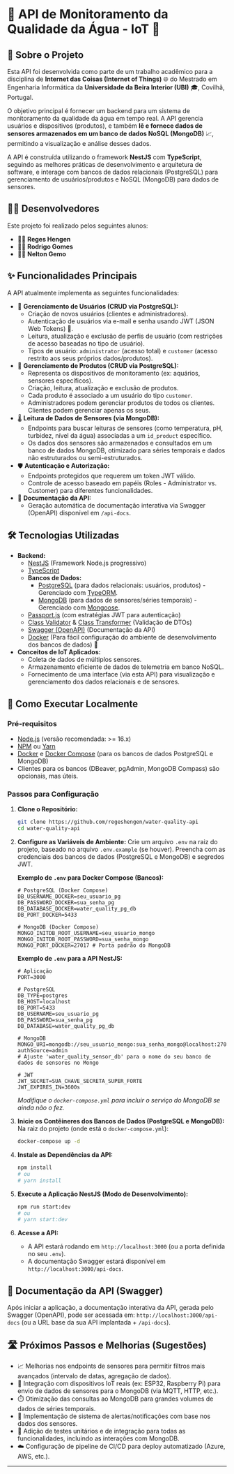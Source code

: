 # 🌊 API de Monitoramento da Qualidade da Água - IoT 🐠

## 📝 Sobre o Projeto

Esta API foi desenvolvida como parte de um trabalho acadêmico para a disciplina de **Internet das Coisas (Internet of Things)** 🌐 do Mestrado em Engenharia Informática da **Universidade da Beira Interior (UBI)** 🎓, Covilhã, Portugal.

O objetivo principal é fornecer um backend para um sistema de monitoramento da qualidade da água em tempo real. A API gerencia usuários e dispositivos (produtos), e também **lê e fornece dados de sensores armazenados em um banco de dados NoSQL (MongoDB)** 📈, permitindo a visualização e análise desses dados.

A API é construída utilizando o framework **NestJS** com **TypeScript**, seguindo as melhores práticas de desenvolvimento e arquitetura de software, e interage com bancos de dados relacionais (PostgreSQL) para gerenciamento de usuários/produtos e NoSQL (MongoDB) para dados de sensores.

## 🧑‍💻 Desenvolvedores

Este projeto foi realizado pelos seguintes alunos:

*   👨‍💻 **Reges Hengen**
*   👨‍💻 **Rodrigo Gomes**
*   👨‍💻 **Nelton Gemo**

## ✨ Funcionalidades Principais

A API atualmente implementa as seguintes funcionalidades:

*   👤 **Gerenciamento de Usuários (CRUD via PostgreSQL):**
    *   Criação de novos usuários (clientes e administradores).
    *   Autenticação de usuários via e-mail e senha usando JWT (JSON Web Tokens) 🔑.
    *   Leitura, atualização e exclusão de perfis de usuário (com restrições de acesso baseadas no tipo de usuário).
    *   Tipos de usuário: `administrator` (acesso total) e `customer` (acesso restrito aos seus próprios dados/produtos).
*   🐠 **Gerenciamento de Produtos (CRUD via PostgreSQL):**
    *   Representa os dispositivos de monitoramento (ex: aquários, sensores específicos).
    *   Criação, leitura, atualização e exclusão de produtos.
    *   Cada produto é associado a um usuário do tipo `customer`.
    *   Administradores podem gerenciar produtos de todos os clientes. Clientes podem gerenciar apenas os seus.
*   🌡️ **Leitura de Dados de Sensores (via MongoDB):**
    *   Endpoints para buscar leituras de sensores (como temperatura, pH, turbidez, nível da água) associadas a um `id_product` específico.
    *   Os dados dos sensores são armazenados e consultados em um banco de dados MongoDB, otimizado para séries temporais e dados não estruturados ou semi-estruturados.
*   🛡️ **Autenticação e Autorização:**
    *   Endpoints protegidos que requerem um token JWT válido.
    *   Controle de acesso baseado em papéis (Roles - Administrator vs. Customer) para diferentes funcionalidades.
*   📄 **Documentação da API:**
    *   Geração automática de documentação interativa via Swagger (OpenAPI) disponível em `/api-docs`.

## 🛠️ Tecnologias Utilizadas

*   **Backend:**
    *   [NestJS](https://nestjs.com/) (Framework Node.js progressivo)
    *   [TypeScript](https://www.typescriptlang.org/)
    *   **Bancos de Dados:**
        *   [PostgreSQL](https://www.postgresql.org/) (para dados relacionais: usuários, produtos) - Gerenciado com [TypeORM](https://typeorm.io/).
        *   [MongoDB](https://www.mongodb.com/) (para dados de sensores/séries temporais) - Gerenciado com [Mongoose](https://mongoosejs.com/).
    *   [Passport.js](http://www.passportjs.org/) (com estratégias JWT para autenticação)
    *   [Class Validator](https://github.com/typestack/class-validator) & [Class Transformer](https://github.com/typestack/class-transformer) (Validação de DTOs)
    *   [Swagger (OpenAPI)](https://swagger.io/) (Documentação da API)
    *   [Docker](https://www.docker.com/) (Para fácil configuração do ambiente de desenvolvimento dos bancos de dados) 🐳
*   **Conceitos de IoT Aplicados:**
    *   Coleta de dados de múltiplos sensores.
    *   Armazenamento eficiente de dados de telemetria em banco NoSQL.
    *   Fornecimento de uma interface (via esta API) para visualização e gerenciamento dos dados relacionais e de sensores.

## 🚀 Como Executar Localmente

### Pré-requisitos

*   [Node.js](https://nodejs.org/) (versão recomendada: >= 16.x)
*   [NPM](https://www.npmjs.com/) ou [Yarn](https://yarnpkg.com/)
*   [Docker](https://www.docker.com/) e [Docker Compose](https://docs.docker.com/compose/) (para os bancos de dados PostgreSQL e MongoDB)
*   Clientes para os bancos (DBeaver, pgAdmin, MongoDB Compass) são opcionais, mas úteis.

### Passos para Configuração

1.  **Clone o Repositório:**
    ```bash
    git clone https://github.com/regeshengen/water-quality-api
    cd water-quality-api
    ```

2.  **Configure as Variáveis de Ambiente:**
    Crie um arquivo `.env` na raiz do projeto, baseado no arquivo `.env.example` (se houver). Preencha com as credenciais dos bancos de dados (PostgreSQL e MongoDB) e segredos JWT.

    **Exemplo de `.env` para Docker Compose (Bancos):**
    ```env
    # PostgreSQL (Docker Compose)
    DB_USERNAME_DOCKER=seu_usuario_pg
    DB_PASSWORD_DOCKER=sua_senha_pg
    DB_DATABASE_DOCKER=water_quality_pg_db
    DB_PORT_DOCKER=5433

    # MongoDB (Docker Compose)
    MONGO_INITDB_ROOT_USERNAME=seu_usuario_mongo
    MONGO_INITDB_ROOT_PASSWORD=sua_senha_mongo
    MONGO_PORT_DOCKER=27017 # Porta padrão do MongoDB
    ```

    **Exemplo de `.env` para a API NestJS:**
    ```env
    # Aplicação
    PORT=3000

    # PostgreSQL
    DB_TYPE=postgres
    DB_HOST=localhost
    DB_PORT=5433
    DB_USERNAME=seu_usuario_pg
    DB_PASSWORD=sua_senha_pg
    DB_DATABASE=water_quality_pg_db

    # MongoDB
    MONGO_URI=mongodb://seu_usuario_mongo:sua_senha_mongo@localhost:27017/water_quality_sensor_db?authSource=admin
    # Ajuste 'water_quality_sensor_db' para o nome do seu banco de dados de sensores no Mongo

    # JWT
    JWT_SECRET=SUA_CHAVE_SECRETA_SUPER_FORTE
    JWT_EXPIRES_IN=3600s
    ```
    *Modifique o `docker-compose.yml` para incluir o serviço do MongoDB se ainda não o fez.*

3.  **Inicie os Contêineres dos Bancos de Dados (PostgreSQL e MongoDB):**
    Na raiz do projeto (onde está o `docker-compose.yml`):
    ```bash
    docker-compose up -d
    ```

4.  **Instale as Dependências da API:**
    ```bash
    npm install
    # ou
    # yarn install
    ```

5.  **Execute a Aplicação NestJS (Modo de Desenvolvimento):**
    ```bash
    npm run start:dev
    # ou
    # yarn start:dev
    ```

6.  **Acesse a API:**
    *   A API estará rodando em `http://localhost:3000` (ou a porta definida no seu `.env`).
    *   A documentação Swagger estará disponível em `http://localhost:3000/api-docs`.

## 📖 Documentação da API (Swagger)

Após iniciar a aplicação, a documentação interativa da API, gerada pelo Swagger (OpenAPI), pode ser acessada em:
`http://localhost:3000/api-docs` (ou a URL base da sua API implantada + `/api-docs`).

## 🛣️ Próximos Passos e Melhorias (Sugestões)

*   📈 Melhorias nos endpoints de sensores para permitir filtros mais avançados (intervalo de datas, agregação de dados).
*   🔗 Integração com dispositivos IoT reais (ex: ESP32, Raspberry Pi) para envio de dados de sensores para o MongoDB (via MQTT, HTTP, etc.).
*   ⏱️ Otimização das consultas ao MongoDB para grandes volumes de dados de séries temporais.
*   🔔 Implementação de sistema de alertas/notificações com base nos dados dos sensores.
*   🧪 Adição de testes unitários e de integração para todas as funcionalidades, incluindo as interações com MongoDB.
*   ☁️ Configuração de pipeline de CI/CD para deploy automatizado (Azure, AWS, etc.).

---
